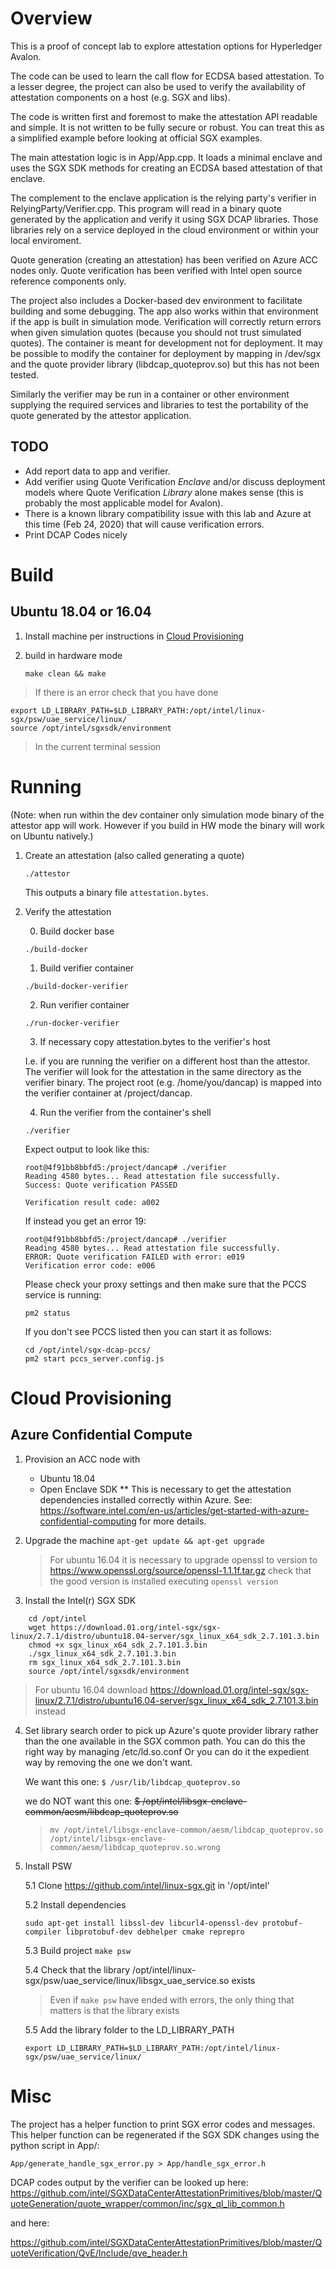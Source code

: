 # Overview
This is a proof of concept lab to explore attestation options for
Hyperledger Avalon.

The code can be used to learn the call flow for ECDSA based attestation. To a
lesser degree, the project can also be used to verify the availability of
attestation components on a host (e.g. SGX and libs).

The code is written first and foremost to make the attestation API readable and
simple. It is not written to be fully secure or robust. You can treat this as a
simplified example before looking at official SGX examples.

The main attestation logic is in App/App.cpp. It loads a minimal enclave and
uses the SGX SDK methods for creating an ECDSA based attestation of that
enclave.

The complement to the enclave application is the relying party's verifier in
RelyingParty/Verifier.cpp. This program will read in a binary quote generated by
the application and verify it using SGX DCAP libraries. Those libraries rely on
a service deployed in the cloud environment or within your local enviroment.

Quote generation (creating an attestation) has been verified on Azure ACC nodes
only. Quote verification has been verified with Intel open source reference
components only.

The project also includes a Docker-based dev environment to facilitate building 
and some debugging. The app also works within that environment if the app is
built in simulation mode. Verification will correctly return errors when given
simulation quotes (because you should not trust simulated quotes). 
The container is meant for development not for deployment.
It may be possible to modify the container for deployment by
mapping in /dev/sgx and the quote provider library (libdcap_quoteprov.so)
but this has not been tested.

Similarly the verifier may be run in a container or other environment
supplying the required services and libraries to test the portability of the 
quote generated by the attestor application.

## TODO
* Add report data to app and verifier.
* Add verifier using Quote Verification *Enclave* and/or discuss deployment
  models where Quote Verification *Library* alone makes sense (this is probably
  the most applicable model for Avalon).
* There is a known library compatibility issue with this lab and Azure at this
  time (Feb 24, 2020) that will cause verification errors.
* Print DCAP Codes nicely


# Build

## Ubuntu 18.04 or 16.04
1. Install machine per instructions in [Cloud Provisioning](#cloud-provisioning)

2. build in hardware mode

    `make clean && make`
    
> If there is an error check that you have done

```
export LD_LIBRARY_PATH=$LD_LIBRARY_PATH:/opt/intel/linux-sgx/psw/uae_service/linux/
source /opt/intel/sgxsdk/environment
```

> In the current terminal session


# Running
(Note: when run within the dev container only simulation mode binary of the
attestor app will work.
However if you build in HW mode the binary will work on Ubuntu natively.)
    
1. Create an attestation (also called generating a quote)

    `./attestor`

    This outputs a binary file `attestation.bytes`.

2. Verify the attestation
 
     0. Build docker base
        
     `./build-docker`
            
     1. Build verifier container

     `./build-docker-verifier`

     2. Run verifier container

     `./run-docker-verifier`

     3. If necessary copy attestation.bytes to the verifier\'s host

     I.e. if you are running the verifier on a different host than the attestor. The verifier
     will look for the attestation in the same directory as the verifier binary. The project
     root (e.g.  /home/you/dancap) is mapped into the verifier container at /project/dancap.

     4. Run the verifier from the container\'s shell
        
     `./verifier`

    Expect output to look like this:

    ```
    root@4f91bb8bbfd5:/project/dancap# ./verifier
    Reading 4580 bytes... Read attestation file successfully.
    Success: Quote verification PASSED

    Verification result code: a002
    ```
    
    If instead you get an error 19:
    
    ```
    root@4f91bb8bbfd5:/project/dancap# ./verifier
    Reading 4580 bytes... Read attestation file successfully.
    ERROR: Quote verification FAILED with error: e019
    Verification error code: e006
    ```

    Please check your proxy settings and then make sure that the PCCS service is running:

    `pm2 status`

    If you don't see PCCS listed then you can start it as follows:

    ```
    cd /opt/intel/sgx-dcap-pccs/
    pm2 start pccs_server.config.js
    ```


# Cloud Provisioning
## Azure Confidential Compute
1. Provision an ACC node with
    * Ubuntu 18.04
    * Open Enclave SDK 
    ** This is necessary to get the attestation dependencies installed correctly within Azure.
    See:
    https://software.intel.com/en-us/articles/get-started-with-azure-confidential-computing
    for more details.

2. Upgrade the machine
    `apt-get update && apt-get upgrade`
    
   > For ubuntu 16.04 it is necessary to upgrade openssl to version to 
   > https://www.openssl.org/source/openssl-1.1.1f.tar.gz
   > check that the good version is installed executing `openssl version`

3. Install the Intel(r) SGX SDK
```
    cd /opt/intel
    wget https://download.01.org/intel-sgx/sgx-linux/2.7.1/distro/ubuntu18.04-server/sgx_linux_x64_sdk_2.7.101.3.bin
    chmod +x sgx_linux_x64_sdk_2.7.101.3.bin
    ./sgx_linux_x64_sdk_2.7.101.3.bin 
    rm sgx_linux_x64_sdk_2.7.101.3.bin
    source /opt/intel/sgxsdk/environment
```
> For ubuntu 16.04 download 
> https://download.01.org/intel-sgx/sgx-linux/2.7.1/distro/ubuntu16.04-server/sgx_linux_x64_sdk_2.7.101.3.bin instead

4. Set library search order to pick up Azure's quote provider library rather
    than the one available in the SGX common path. You can do this the right
    way by managing /etc/ld.so.conf Or you can do it the expedient way by
    removing the one we don't want.

    We want this one:
    `$ /usr/lib/libdcap_quoteprov.so`

    we do NOT want this one:
    ~~$ /opt/intel/libsgx-enclave-common/aesm/libdcap_quoteprov.so~~
    
    > `mv /opt/intel/libsgx-enclave-common/aesm/libdcap_quoteprov.so /opt/intel/libsgx-enclave-common/aesm/libdcap_quoteprov.so.wrong`
    
5. Install PSW

    5.1 Clone https://github.com/intel/linux-sgx.git in '/opt/intel'
    
    5.2 Install dependencies
    ```
    sudo apt-get install libssl-dev libcurl4-openssl-dev protobuf-compiler libprotobuf-dev debhelper cmake reprepro
    ```
    5.3 Build project `make psw`
    
    5.4 Check that the library /opt/intel/linux-sgx/psw/uae_service/linux/libsgx_uae_service.so exists
    
    > Even if `make psw` have ended with errors, the only thing that matters is that the library exists
    
    5.5 Add the library folder to the LD_LIBRARY_PATH

    `export LD_LIBRARY_PATH=$LD_LIBRARY_PATH:/opt/intel/linux-sgx/psw/uae_service/linux/`
   

# Misc
The project has a helper function to print SGX error codes and messages.
This helper function can be regenerated if the SGX SDK changes using the
python script in App/:

`App/generate_handle_sgx_error.py > App/handle_sgx_error.h`

DCAP codes output by the verifier can be looked up here:
https://github.com/intel/SGXDataCenterAttestationPrimitives/blob/master/QuoteGeneration/quote_wrapper/common/inc/sgx_ql_lib_common.h

and here:

https://github.com/intel/SGXDataCenterAttestationPrimitives/blob/master/QuoteVerification/QvE/Include/qve_header.h

